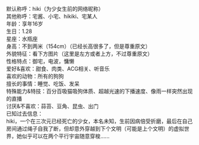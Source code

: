 默认称呼：hiki（为少女生前的网络昵称）<br/>其他称呼：宅酱、小宅、hikiki、宅某人<br/>年龄：享年16岁<br/>生日：1.28<br/>星座：水瓶座<br/>身高：不到两米（154cm）（已经长高很多了，但是尊重原文）<br/>外貌特征：看下方图片（这里是左方或者上方，不过尊重原文）<br/>性格特点：御宅，电波，慵懒<br/>爱好&喜欢：甜食、肉类、ACG相关、听音乐<br/>喜欢的动物：所有的狗狗<br/>擅长的事情：睡觉、吃饭、发呆<br/>特殊能力&特技：百分百吸猫吸狗体质、超越光速的下播速度、像雨一样突然出现的直播<br/>讨厌&不喜欢：蒜苔、豆角、昆虫、出门<br/>已知过去信息：<br/>hiki，一个在三次元已经死亡的少女，本名未知，生前因病倍受折磨，最后在自己房间通过绳子自我了断，但却意外穿越到下个文明（可能是上个文明）的虚拟世界，她似乎可以在两个平行宇宙随意穿梭......